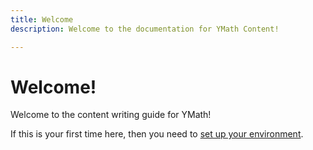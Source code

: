 ```yaml
---
title: Welcome
description: Welcome to the documentation for YMath Content!

---
```


# Welcome!

Welcome to the content writing guide for YMath! 

If this is your first time here, then you need to [set up your environment](/readme).

